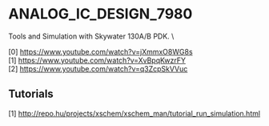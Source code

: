 # ANALOG_IC_DESIGN_7980
Tools and Simulation with Skywater 130A/B PDK. \

[0] https://www.youtube.com/watch?v=jXmmxO8WG8s \
[1] https://www.youtube.com/watch?v=XvBpqKwzrFY \
[2] https://www.youtube.com/watch?v=q3ZcpSkVVuc 

## Tutorials

[1] http://repo.hu/projects/xschem/xschem_man/tutorial_run_simulation.html 
